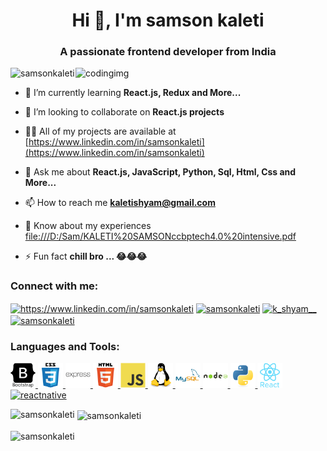 <h1 align="center">Hi 👋, I'm samson kaleti</h1>
<h3 align="center">A passionate frontend developer from India</h3> 
<img align = "right" alt = "codingimg" width = '400' src = "https://d1ivubrj2a21dq.cloudfront.net/wp-content/uploads/2023/01/02152015/front-end-development.gif"/>

<p align="left"> <img src="https://komarev.com/ghpvc/?username=samsonkaleti&label=Profile%20views&color=0e75b6&style=flat" alt="samsonkaleti" /> </p>

- 🌱 I’m currently learning **React.js, Redux and More...**

- 👯 I’m looking to collaborate on **React.js projects**

- 👨‍💻 All of my projects are available at [https://www.linkedin.com/in/samsonkaleti](https://www.linkedin.com/in/samsonkaleti)

- 💬 Ask me about **React.js, JavaScript, Python, Sql, Html, Css and More...**

- 📫 How to reach me **kaletishyam@gmail.com**

- 📄 Know about my experiences [file:///D:/Sam/KALETI%20SAMSONccbptech4.0%20intensive.pdf](file:///D:/Sam/KALETI%20SAMSONccbptech4.0%20intensive.pdf)

- ⚡ Fun fact **chill bro ... 😂😂😂**

<h3 align="left">Connect with me:</h3>
<p align="left">
<a href="https://www.linkedin.com/in/samsonkaleti" target="blank"><img align="center" src="https://raw.githubusercontent.com/rahuldkjain/github-profile-readme-generator/master/src/images/icons/Social/linked-in-alt.svg" alt="https://www.linkedin.com/in/samsonkaleti" height="30" width="40" /></a>
<a href="https://fb.com/samsonkaleti" target="blank"><img align="center" src="https://raw.githubusercontent.com/rahuldkjain/github-profile-readme-generator/master/src/images/icons/Social/facebook.svg" alt="samsonkaleti" height="30" width="40" /></a>
<a href="https://instagram.com/k_shyam__" target="blank"><img align="center" src="https://raw.githubusercontent.com/rahuldkjain/github-profile-readme-generator/master/src/images/icons/Social/instagram.svg" alt="k_shyam__" height="30" width="40" /></a>
<a href="https://auth.geeksforgeeks.org/user/samsonkaleti" target="blank"><img align="center" src="https://raw.githubusercontent.com/rahuldkjain/github-profile-readme-generator/master/src/images/icons/Social/geeks-for-geeks.svg" alt="samsonkaleti" height="30" width="40" /></a>
</p>

<h3 align="left">Languages and Tools:</h3>
<p align="left"> <a href="https://getbootstrap.com" target="_blank" rel="noreferrer"> <img src="https://raw.githubusercontent.com/devicons/devicon/master/icons/bootstrap/bootstrap-plain-wordmark.svg" alt="bootstrap" width="40" height="40"/> </a> <a href="https://www.w3schools.com/css/" target="_blank" rel="noreferrer"> <img src="https://raw.githubusercontent.com/devicons/devicon/master/icons/css3/css3-original-wordmark.svg" alt="css3" width="40" height="40"/> </a> <a href="https://expressjs.com" target="_blank" rel="noreferrer"> <img src="https://raw.githubusercontent.com/devicons/devicon/master/icons/express/express-original-wordmark.svg" alt="express" width="40" height="40"/> </a> <a href="https://www.w3.org/html/" target="_blank" rel="noreferrer"> <img src="https://raw.githubusercontent.com/devicons/devicon/master/icons/html5/html5-original-wordmark.svg" alt="html5" width="40" height="40"/> </a> <a href="https://developer.mozilla.org/en-US/docs/Web/JavaScript" target="_blank" rel="noreferrer"> <img src="https://raw.githubusercontent.com/devicons/devicon/master/icons/javascript/javascript-original.svg" alt="javascript" width="40" height="40"/> </a> <a href="https://www.linux.org/" target="_blank" rel="noreferrer"> <img src="https://raw.githubusercontent.com/devicons/devicon/master/icons/linux/linux-original.svg" alt="linux" width="40" height="40"/> </a> <a href="https://www.mysql.com/" target="_blank" rel="noreferrer"> <img src="https://raw.githubusercontent.com/devicons/devicon/master/icons/mysql/mysql-original-wordmark.svg" alt="mysql" width="40" height="40"/> </a> <a href="https://nodejs.org" target="_blank" rel="noreferrer"> <img src="https://raw.githubusercontent.com/devicons/devicon/master/icons/nodejs/nodejs-original-wordmark.svg" alt="nodejs" width="40" height="40"/> </a> <a href="https://www.python.org" target="_blank" rel="noreferrer"> <img src="https://raw.githubusercontent.com/devicons/devicon/master/icons/python/python-original.svg" alt="python" width="40" height="40"/> </a> <a href="https://reactjs.org/" target="_blank" rel="noreferrer"> <img src="https://raw.githubusercontent.com/devicons/devicon/master/icons/react/react-original-wordmark.svg" alt="react" width="40" height="40"/> </a> <a href="https://reactnative.dev/" target="_blank" rel="noreferrer"> <img src="https://reactnative.dev/img/header_logo.svg" alt="reactnative" width="40" height="40"/> </a> </p>

<p><img align="left" src="https://github-readme-stats.vercel.app/api/top-langs?username=samsonkaleti&show_icons=true&locale=en&layout=compact" alt="samsonkaleti" /></p>

<p>&nbsp;<img align="center" src="https://github-readme-stats.vercel.app/api?username=samsonkaleti&show_icons=true&locale=en" alt="samsonkaleti" /></p>

<p><img align="center" src="https://github-readme-streak-stats.herokuapp.com/?user=samsonkaleti&" alt="samsonkaleti" /></p>
